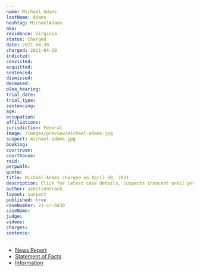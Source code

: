 ```yaml
---
name: Michael Adams
lastName: Adams
hashtag: MichaelAdams
aka:
residence: Virginia
status: Charged
date: 2021-04-20
charged: 2021-04-20
indicted:
convicted:
acquitted:
sentenced:
dismissed:
deceased:
plea_hearing:
trial_date:
trial_type:
sentencing:
age:
occupation:
affiliations:
jurisdiction: Federal
image: /images/preview/michael-adams.jpg
suspect: michael-adams.jpg
booking:
courtroom:
courthouse:
raid:
perpwalk:
quote:
title: Michael Adams charged on April 20, 2021
description: Click for latest case details. Suspects innocent until proven guilty.
author: seditiontrack
layout: suspect
published: true
caseNumber: 21-cr-0430
caseName:
judge:
videos:
charges:
sentence:
---
```

- [News Report](https://www.yahoo.com/entertainment/active-duty-marine-charged-fighting-191450996.html)
- [Statement of Facts](https://www.justice.gov/usao-dc/case-multi-defendant/file/1519246/download)
- [Information](https://www.justice.gov/usao-dc/case-multi-defendant/file/1519251/download)
